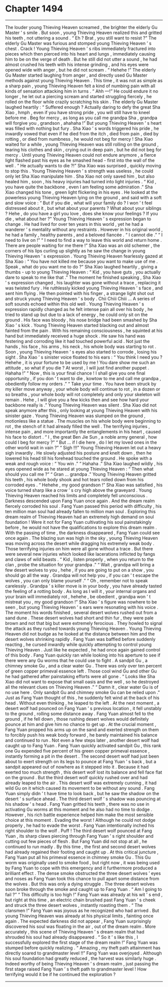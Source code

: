 
# Chapter 1494


---

The louder young Thieving Heaven screamed , the brighter the elderly Gu Master ’ s smile .
But soon , young Thieving Heaven realized this and gritted his teeth , not uttering a sound .
“ Eh ? Brat , you still want to resist ?” The elderly Gu Master was furious and stomped young Thieving Heaven ’ s chest .
Crack !
Young Thieving Heaven ’ s ribs immediately fractured into pieces which then pierced into his heart and lungs , immediately causing him to be on the verge of death .
But he still did not utter a sound , he had almost crushed his teeth with his intense grinding , and his eyes were opened wide with anger , but he did not scream .
“ Hehehe !” The elderly Gu Master started laughing from anger , and directly used Gu Master methods against young Thieving Heaven .
This time , it was not as simple as a sharp pain , young Thieving Heaven felt a kind of numbing pain with all kinds of sensation attacking him in turns .
“ Ahh —!” He could endure it no longer , he let out a piercing scream and started struggling fiercely , he rolled on the floor while crazily scratching his skin .
The elderly Gu Master laughed heartily : “ Suffered enough ? Actually daring to defy the great Sha Xiao , hmph , even if you have strong pride , you will still have to kneel before me . Beg for mercy , as long as you call me grandpa Sha , grandpa will forgive you , grandson , ahahaha !”
But young Thieving Heaven ’ s heart was filled with nothing but fury .
Sha Xiao ’ s words triggered his pride , he inwardly vowed that even if he died from the itch , died from pain , died by rotting , or died from numbness , he would not beg for mercy !
Sha Xiao waited for a while , young Thieving Heaven was still rolling on the ground , tearing his clothes and skin , crying out in deep pain , but he did not beg for mercy .
Until young Thieving Heaven could not endure anymore , a fierce light flashed past his eyes as he smashed head - first into the wall of the well .
“ He actually wants to die ?!” Sha Xiao was surprised , quickly moving to stop this .
Young Thieving Heaven ’ s strength was useless , he could only let Sha Xiao manipulate him .
Sha Xiao not only saved him , but also healed him , soon , his heavy injuries had turned into light injuries .
“ Kid , you have quite the backbone , even I am feeling some admiration .” Sha Xiao changed his tone , green light flickering in his eyes .
He looked at the powerless young Thieving Heaven lying on the ground , and said with a soft and slow voice : “ But if you die , what will your family do ? I won ’ t feel distressed about it , but what about your parents ? What about your siblings ? Hehe , do you have a girl you love , does she know your feelings ? If you die , what about her ?”
Young Thieving Heaven ’ s expression began to change .
He had lived for over ten years in this world , yet he had a wanderer ’ s mentality without any restraints . However in his original world , he had a family , healthy parents , and a beloved fiancée .
“ I cannot die .”
“ I need to live on !”
“ I need to find a way to leave this world and return home . There are people waiting for me there !”
Sha Xiao was an old schemer , the corners of his lips curling up slightly as he saw the change in young Thieving Heaven ’ s expression .
Young Thieving Heaven fearlessly gazed at Sha Xiao : “ You have not killed me because you want to make use of me . Speak , what do you want me to do ?”
Sha Xiao laughed heartily , giving a thumbs - up to young Thieving Heaven : “ Kid , you have guts , you actually dare to speak to me like that .”
The moment he finished speaking , Sha Xiao ’ s expression changed , his laughter was gone without a trace , replacing it was twisted fury .
He ruthlessly kicked young Thieving Heaven ’ s face , and sent him flying .
He then pointed with his finger , a strange light shot out and struck young Thieving Heaven ’ s body .
Chii Chiii Chiii …
A series of soft sounds echoed within this old well .
Young Thieving Heaven ’ s expression rapidly changed as he felt intense pain all over his body , he tried to stand up but due to a lack of energy , he could only sit on the ground .
His face was bloody , his nose bridge had been smashed by Sha Xiao ’ s kick .
Young Thieving Heaven started blacking out and almost fainted from the pain .
With his remaining consciousness , he squinted at his hand but immediately received a huge shock .
He saw his hand was festering and corroding like it had touched powerful acid .
Not just the hands , his face , his arms , his neck , his whole body was starting to rot .
Soon , young Thieving Heaven ’ s eyes also started to corrode , losing his sight .
Sha Xiao ’ s sinister voice floated to his ears : “ You think I need you ? Hehehe , it is your fortune to be used by me ! You dare show me such an attitude , so what if you die ? At worst , I will just find another puppet . Hahaha !”
“ Now , this is your final chance ! I shall give you one final opportunity , if you don ’ t want to die , kowtow to me and call me grandpa , obediently follow my orders .”
“ Take your time . You have been struck by my killer move anyway , your whole body will continue to rot , in a dozen or so breaths , your whole body will rot completely and only your skeleton will remain . Hehe , I will give you a few kicks then and see how hard your backbone really is .”
Young Thieving Heaven was silent .
Sha Xiao did not speak anymore after this , only looking at young Thieving Heaven with his sinister gaze .
Young Thieving Heaven was slumped on the ground , motionless like a statue .
The muscles on his whole body were beginning to rot , the stench of it had already filled the well .
The terrifying injuries , intense pain , and more importantly the entanglements in his heart , caused his face to distort .
“ I , the great Ben Jie Sun , a noble army general , how could I beg for mercy ?”
“ But … if I die here , do I let my loved ones in the other world wait in vain ?”
“ Sigh !!!”
Young Thieving Heaven let out a heavy sigh inwardly .
He slowly adjusted his posture and knelt down , then he lowered his head till his forehead touched the ground .
He spoke with a weak and rough voice : “ You win .”
“ Hahaha .” Sha Xiao laughed wildly , his eyes opened wide as he stared at young Thieving Heaven : “ Then what should you call me ?”
“ Gran … grandpa .” Young Thieving Heaven gritted his teeth , his whole body shook and hot tears rolled down from his corroded eyes .
“ Hehehe , my good grandson !” Sha Xiao was satisfied , his voice turned sharp like a crow ’ s cry high above the graveyard .
Young Thieving Heaven reached his limits and completely fell unconscious .
Darkness descended upon Fang Yuan once again .
And the dream realm fiercely corroded his soul .
Fang Yuan passed this period with difficulty , his ten million man soul had already fallen to million man soul .
Exploring this dream realm of Thieving Heaven had an extremely high demand on soul foundation ! Were it not for Fang Yuan cultivating his soul painstakingly before , he would not have the qualifications to explore this dream realm .
With the passing of time , the darkness disappeared , Fang Yuan could see once again .
The blazing sun was high in the sky , young Thieving Heaven was moving across the desert while dragging his extremely weak body .
Those terrifying injuries on him were all gone without a trace . But there were several new injuries which looked like lacerations inflicted by fangs and claws of wild beasts .
“ Kid , listen properly , when you return to the clan , probe the situation for your grandpa .”
“ Wait , grandpa will bring a few desert wolves to you , hehe , if you are going to put on a show , you should go all the way . Grandpa will not help you , if you can ’ t escape the wolves , you can only blame yourself .”
“ Oh , remember not to speak carelessly . Grandpa ’ s killer move is in your body , you have already tasted the feeling of a rotting body . As long as I will it , your internal organs and your brain will immediately rot , hehehe , be obedient , grandpa won ’ t mistreat you , my good grandson !”
Sha Xiao ’ s figure was nowhere to be seen , but young Thieving Heaven ’ s ears were resonating with his voice .
The moment his words finished , several desert wolves rushed out from a sand dune .
These desert wolves had short and thin fur , they were pale brown and not that big but were extremely ferocious . They howled to signal the attack as they rushed towards young Thieving Heaven .
Young Thieving Heaven did not budge as he looked at the distance between him and the desert wolves shrinking rapidly .
Fang Yuan was baffled before suddenly reacting , he cursed inwardly while quickly attempting to control young Thieving Heaven .
Just like he expected , he had once again gained control of this body .
Fang Yuan quickly ran while looking into his aperture to see if there were any Gu worms that he could use to fight .
A sandpit Gu , a chimney smoke Gu , and a clear water Gu .
There was only over ten percent of green copper primeval essence left .
Those cool wind Gu and other Gu he had gathered after painstaking efforts were all gone .
“ Looks like Sha Xiao did not want to expose that small oasis and the well , so he destroyed all the relevant clues on Thieving Heaven .”
“ Damn it , clear water Gu is of no use here . Only sandpit Gu and chimney smoke Gu can be relied upon .”
Just as Fang Yuan thought of this , he suddenly felt wind at the back of his head .
Without even thinking , he leaped to the left .
At the next moment , a desert wolf had pounced on Fang Yuan ’ s previous location , it fell unstably to the ground , rolling some distance away .
Fang Yuan almost fell to the ground , if he fell down , those rushing desert wolves would definitely pounce at him and give him no chance to get up .
At the crucial moment , Fang Yuan propped his arms up on the sand and exerted strength on them to forcibly push his weak body forward , he barely maintained his balance and continued to run .
Not even a few steps later , another desert wolf had caught up to Fang Yuan .
Fang Yuan quickly activated sandpit Gu , this rank one Gu expended five percent of his green copper primeval essence , instantly forming a pit in the desert .
The second desert wolf had just been about to exert strength on its legs to pounce at Fang Yuan ’ s back , but a sandpit appeared out of nowhere as it stepped into it .
Because it had exerted too much strength , this desert wolf lost its balance and fell face flat on the ground .
But the third desert wolf quickly rushed over and had already leaped to the air . This desert wolf was extremely cunning , it had wild Gu on it which caused its movement to be without any sound .
Fang Yuan simply didn ’ t have time to look back , but he saw the shadow on the desert ’ s surface ahead .
The third desert wolf ’ s shadow was pouncing at his shadow ’ s head .
Fang Yuan gritted his teeth , there was no use in activating Gu worms at this moment and he also had no time to dodge .
However , his rich battle experience helped him make the most sensible choice at this moment .
Evading the worst !
Although he could not dodge properly , he had to evade the worst .
Fang Yuan intentionally inched his right shoulder to the wolf .
Puff !
The third desert wolf pounced at Fang Yuan , its sharp claws piercing through Fang Yuan ’ s right shoulder and cutting out few pieces of flesh .
But Fang Yuan did not stop at all , he continued to run madly .
By this time , the first and second desert wolves had already regained their footing and caught up .
At this critical juncture , Fang Yuan put all his primeval essence in chimney smoke Gu .
This Gu worm was originally used to smoke food , but right now , it was being used by Fang Yuan to cope with this emergency and it furthermore produced a brilliant effect .
The dense smoke obstructed the three desert wolves ’ eyes and noses as Fang Yuan took this chance to pull apart some distance from the wolves .
But this was only a dying struggle .
The three desert wolves soon broke through the smoke and caught up to Fang Yuan .
“ Am I going to fail ?”
“ This difficulty is too high !”
Fang Yuan was already at his wit ’ s end , but right at this time , an electric chain brushed past Fang Yuan ’ s cheek and struck the three desert wolves , instantly roasting them .
“ The clansmen !” Fang Yuan was joyous as he recognized who had arrived .
But young Thieving Heaven was already at his physical limits , fainting once again .
The expected darkness did not appear , Fang Yuan surprisingly discovered his soul was floating in the air , out of the dream realm .
More accurately , this scene of Thieving Heaven ’ s dream realm that had shrouded his soul had already disappeared .
“ So it ’ s like this , I successfully explored the first stage of the dream realm !” Fang Yuan was stumped before quickly realizing .
“ Amazing , my theft path attainment has directly soared to grandmaster level !!”
Fang Yuan was overjoyed .
Although his soul foundation had greatly reduced , the harvest was similarly huge .
Indeed worthy of being Thieving Heaven ’ s dream realm , just passing the first stage raised Fang Yuan ’ s theft path to grandmaster level !
How terrifying would it be if he continued the exploration ?

---


